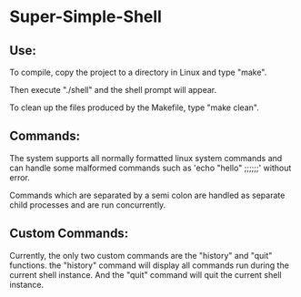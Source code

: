 # Super-Simple-Shell

## Use:
To compile, copy the project to a directory in Linux and type "make".

Then execute "./shell" and the shell prompt will appear.

To clean up the files produced by the Makefile, type "make clean".

## Commands:
The system supports all normally formatted linux system commands and can handle some malformed commands such as 'echo "hello" ;;;;;;' without error.

Commands which are separated by a semi colon are handled as separate child processes and are run concurrently.

## Custom Commands:
Currently, the only two custom commands are the "history" and "quit" functions. the "history" command will display all commands run during the current shell instance. And the "quit" command will quit the current shell instance.
